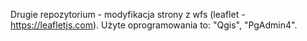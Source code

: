 Drugie repozytorium - modyfikacja strony z wfs (leaflet - https://leafletjs.com). Użyte oprogramowania to: "Qgis", "PgAdmin4".

